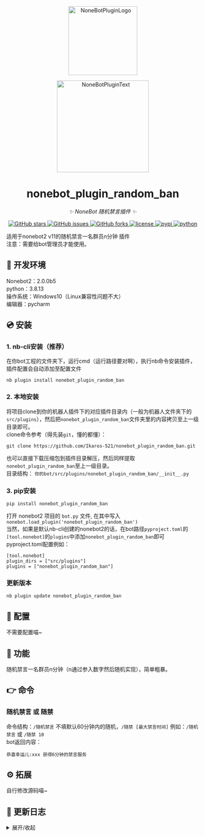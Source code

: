 <div align="center">
  <a href="https://v2.nonebot.dev/store"><img src="https://github.com/A-kirami/nonebot-plugin-template/blob/resources/nbp_logo.png" width="180" height="180" alt="NoneBotPluginLogo"></a>
  <br>
  <p><img src="https://github.com/A-kirami/nonebot-plugin-template/blob/resources/NoneBotPlugin.svg" width="240" alt="NoneBotPluginText"></p>
</div>

<div align="center">

# nonebot_plugin_random_ban
  
_✨ NoneBot 随机禁言插件 ✨_
  
<a href="https://github.com/Ikaros-521/nonebot_plugin_random_ban/stargazers">
    <img alt="GitHub stars" src="https://img.shields.io/github/stars/Ikaros-521/nonebot_plugin_random_ban?color=%09%2300BFFF&style=flat-square">
</a>
<a href="https://github.com/Ikaros-521/nonebot_plugin_random_ban/issues">
    <img alt="GitHub issues" src="https://img.shields.io/github/issues/Ikaros-521/nonebot_plugin_random_ban?color=Emerald%20green&style=flat-square">
</a>
<a href="https://github.com/Ikaros-521/nonebot_plugin_random_ban/network">
    <img alt="GitHub forks" src="https://img.shields.io/github/forks/Ikaros-521/nonebot_plugin_random_ban?color=%2300BFFF&style=flat-square">
</a>
<a href="./LICENSE">
    <img src="https://img.shields.io/github/license/Ikaros-521/nonebot_plugin_random_ban.svg" alt="license">
</a>
<a href="https://pypi.python.org/pypi/nonebot_plugin_random_ban">
    <img src="https://img.shields.io/pypi/v/nonebot_plugin_random_ban.svg" alt="pypi">
</a>
<a href="https://www.python.org">
    <img src="https://img.shields.io/badge/python-3.8+-blue.svg" alt="python">
</a>

</div>

适用于nonebot2 v11的随机禁言一名群员n分钟 插件      
注意：需要给bot管理员才能使用。  

## 🔧 开发环境
Nonebot2：2.0.0b5  
python：3.8.13  
操作系统：Windows10（Linux兼容性问题不大）  
编辑器：pycharm  

## 💿 安装

### 1. nb-cli安装（推荐）

在你bot工程的文件夹下，运行cmd（运行路径要对啊），执行nb命令安装插件，插件配置会自动添加至配置文件  
```
nb plugin install nonebot_plugin_random_ban
```

### 2. 本地安装

将项目clone到你的机器人插件下的对应插件目录内（一般为机器人文件夹下的`src/plugins`），然后把`nonebot_plugin_random_ban`文件夹里的内容拷贝至上一级目录即可。  
clone命令参考（得先装`git`，懂的都懂）：
```
git clone https://github.com/Ikaros-521/nonebot_plugin_random_ban.git
``` 
也可以直接下载压缩包到插件目录解压，然后同样提取`nonebot_plugin_random_ban`至上一级目录。  
目录结构： ```你的bot/src/plugins/nonebot_plugin_random_ban/__init__.py```  


### 3. pip安装

```
pip install nonebot_plugin_random_ban
```  
打开 nonebot2 项目的 ```bot.py``` 文件, 在其中写入  
```nonebot.load_plugin('nonebot_plugin_random_ban')```  
当然，如果是默认nb-cli创建的nonebot2的话，在bot路径```pyproject.toml```的```[tool.nonebot]```的```plugins```中添加```nonebot_plugin_random_ban```即可  
pyproject.toml配置例如：  
``` 
[tool.nonebot]
plugin_dirs = ["src/plugins"]
plugins = ["nonebot_plugin_random_ban"]
``` 

### 更新版本
```
nb plugin update nonebot_plugin_random_ban
```

## 🔧 配置

不需要配置喵~


## 🎉 功能
随机禁言一名群员n分钟（n通过参入数字然后随机实现），简单粗暴。  

## 👉 命令

### 随机禁言 或 随禁
命令结构：```/随机禁言```  不填默认60分钟内的随机，```/随禁 [最大禁言时间]```
例如：```/随机禁言``` 或 ```/随禁 10```  
bot返回内容：  
```
恭喜幸运儿:xxx 获得6分钟的禁言服务
```


## ⚙ 拓展
自行修改源码喵~


## 📝 更新日志

<details>
<summary>展开/收起</summary>

### 0.0.1

- 插件初次发布  

</details>

